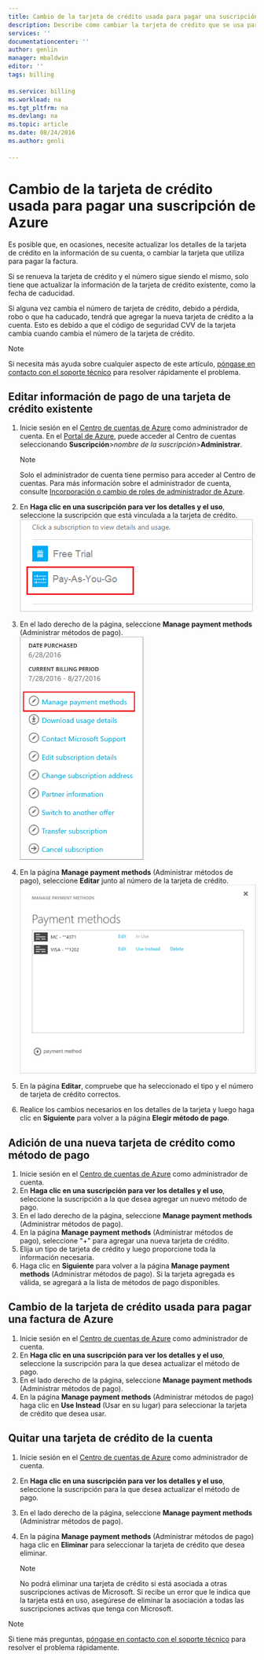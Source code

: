 ```yaml
---
title: Cambio de la tarjeta de crédito usada para pagar una suscripción de Azure | Microsoft Docs
description: Describe cómo cambiar la tarjeta de crédito que se usa para pagar una suscripción de Azure
services: ''
documentationcenter: ''
author: genlin
manager: mbaldwin
editor: ''
tags: billing

ms.service: billing
ms.workload: na
ms.tgt_pltfrm: na
ms.devlang: na
ms.topic: article
ms.date: 08/24/2016
ms.author: genli

---
```

# Cambio de la tarjeta de crédito usada para pagar una suscripción de Azure
Es posible que, en ocasiones, necesite actualizar los detalles de la tarjeta de crédito en la información de su cuenta, o cambiar la tarjeta que utiliza para pagar la factura.

Si se renueva la tarjeta de crédito y el número sigue siendo el mismo, solo tiene que actualizar la información de la tarjeta de crédito existente, como la fecha de caducidad.

Si alguna vez cambia el número de tarjeta de crédito, debido a pérdida, robo o que ha caducado, tendrá que agregar la nueva tarjeta de crédito a la cuenta. Esto es debido a que el código de seguridad CVV de la tarjeta cambia cuando cambia el número de la tarjeta de crédito.

> [!NOTE]
> Si necesita más ayuda sobre cualquier aspecto de este artículo, [póngase en contacto con el soporte técnico](https://portal.azure.com/?#blade/Microsoft_Azure_Support/HelpAndSupportBlade) para resolver rápidamente el problema.
> 
> 

## Editar información de pago de una tarjeta de crédito existente
1. Inicie sesión en el [Centro de cuentas de Azure](https://account.windowsazure.com/Subscriptions) como administrador de cuenta. En el [Portal de Azure](https://portal.azure.com), puede acceder al Centro de cuentas seleccionando **Suscripción**>*nombre de la suscripción*>**Administrar**.
   
   > [!NOTE]
   > Solo el administrador de cuenta tiene permiso para acceder al Centro de cuentas. Para más información sobre el administrador de cuenta, consulte [Incorporación o cambio de roles de administrador de Azure](billing-add-change-azure-subscription-administrator.md).
   > 
   > 
2. En **Haga clic en una suscripción para ver los detalles y el uso**, seleccione la suscripción que está vinculada a la tarjeta de crédito.</br> ![selectsub](./media/billing-how-to-change-credit-card/selectsub.png)
3. En el lado derecho de la página, seleccione **Manage payment methods** (Administrar métodos de pago).</br> ![changesub](./media/billing-how-to-change-credit-card/changesub_new.png)
4. En la página **Manage payment methods** (Administrar métodos de pago), seleccione **Editar** junto al número de la tarjeta de crédito.</br> ![changesub](./media/billing-how-to-change-credit-card/editcard_new.png)
5. En la página **Editar**, compruebe que ha seleccionado el tipo y el número de tarjeta de crédito correctos.
6. Realice los cambios necesarios en los detalles de la tarjeta y luego haga clic en **Siguiente** para volver a la página **Elegir método de pago**.

## Adición de una nueva tarjeta de crédito como método de pago
1. Inicie sesión en el [Centro de cuentas de Azure](https://account.windowsazure.com/Subscriptions) como administrador de cuenta.
2. En **Haga clic en una suscripción para ver los detalles y el uso**, seleccione la suscripción a la que desea agregar un nuevo método de pago.
3. En el lado derecho de la página, seleccione **Manage payment methods** (Administrar métodos de pago).
4. En la página **Manage payment methods** (Administrar métodos de pago), seleccione "+" para agregar una nueva tarjeta de crédito.
5. Elija un tipo de tarjeta de crédito y luego proporcione toda la información necesaria.
6. Haga clic en **Siguiente** para volver a la página **Manage payment methods** (Administrar métodos de pago). Si la tarjeta agregada es válida, se agregará a la lista de métodos de pago disponibles.

## Cambio de la tarjeta de crédito usada para pagar una factura de Azure
1. Inicie sesión en el [Centro de cuentas de Azure](https://account.windowsazure.com/Subscriptions) como administrador de cuenta.
2. En **Haga clic en una suscripción para ver los detalles y el uso**, seleccione la suscripción para la que desea actualizar el método de pago.
3. En el lado derecho de la página, seleccione **Manage payment methods** (Administrar métodos de pago).
4. En la página **Manage payment methods** (Administrar métodos de pago) haga clic en **Use Instead** (Usar en su lugar) para seleccionar la tarjeta de crédito que desea usar.

## Quitar una tarjeta de crédito de la cuenta
1. Inicie sesión en el [Centro de cuentas de Azure](https://account.windowsazure.com/Subscriptions) como administrador de cuenta.
2. En **Haga clic en una suscripción para ver los detalles y el uso**, seleccione la suscripción para la que desea actualizar el método de pago.
3. En el lado derecho de la página, seleccione **Manage payment methods** (Administrar métodos de pago).
4. En la página **Manage payment methods** (Administrar métodos de pago) haga clic en **Eliminar** para seleccionar la tarjeta de crédito que desea eliminar.
   
   > [!NOTE]
   > No podrá eliminar una tarjeta de crédito si está asociada a otras suscripciones activas de Microsoft. Si recibe un error que le indica que la tarjeta está en uso, asegúrese de eliminar la asociación a todas las suscripciones activas que tenga con Microsoft.
   > 
   > 

> [!NOTE]
> Si tiene más preguntas, [póngase en contacto con el soporte técnico](https://portal.azure.com/?#blade/Microsoft_Azure_Support/HelpAndSupportBlade) para resolver el problema rápidamente.
> 
> 

<!---HONumber=AcomDC_0831_2016-->